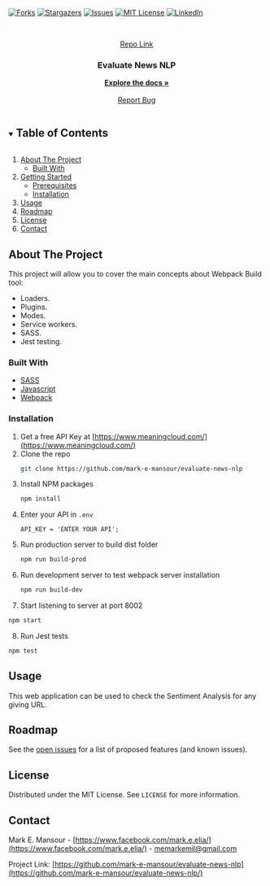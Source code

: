 [![Forks][forks-shield]][forks-url]
[![Stargazers][stars-shield]][stars-url]
[![Issues][issues-shield]][issues-url]
[![MIT License][license-shield]][license-url]
[![LinkedIn][linkedin-shield]][linkedin-url]



<!-- PROJECT LOGO -->
<br />
<p align="center">
  <a href="https://github.com/mark-e-mansour/evaluate-news-nlp">
    Repo Link
  </a>

  <h3 align="center">Evaluate News NLP</h3>

  <p align="center">
    <a href="https://github.com/mark-e-mansour/evaluate-news-nlp"><strong>Explore the docs »</strong></a>
    <br />
    <br />
    <a href="https://github.com/mark-e-mansour/evaluate-news-nlp/issues">Report Bug</a>
  </p>
</p>


<!-- TABLE OF CONTENTS -->
<details open="open">
  <summary><h2 style="display: inline-block">Table of Contents</h2></summary>
  <ol>
    <li>
      <a href="#about-the-project">About The Project</a>
      <ul>
        <li><a href="#built-with">Built With</a></li>
      </ul>
    </li>
    <li>
      <a href="#getting-started">Getting Started</a>
      <ul>
        <li><a href="#prerequisites">Prerequisites</a></li>
        <li><a href="#installation">Installation</a></li>
      </ul>
    </li>
    <li><a href="#usage">Usage</a></li>
    <li><a href="#roadmap">Roadmap</a></li>
    <li><a href="#license">License</a></li>
    <li><a href="#contact">Contact</a></li>
  </ol>
</details>



<!-- ABOUT THE PROJECT -->
## About The Project

This project will allow you to cover the main concepts about Webpack Build tool:
  - Loaders.
  - Plugins.
  - Modes.
  - Service workers.
  - SASS.
  - Jest testing.

### Built With

* [SASS](https://sass-lang.com)
* [Javascript](https://www.javascript.com)
* [Webpack](https://webpack.js.org)


### Installation

1. Get a free API Key at [https://www.meaningcloud.com/](https://www.meaningcloud.com/)
2. Clone the repo
   ```sh
   git clone https://github.com/mark-e-mansour/evaluate-news-nlp
   ```
3. Install NPM packages
   ```sh
   npm install
   ```
4. Enter your API in `.env`
   ```JS
   API_KEY = 'ENTER YOUR API';
   ```
5. Run production server to build dist folder
   ```sh
   npm run build-prod
   ```
6. Run development server to test webpack server installation
   ```sh
   npm run build-dev
   ```
7. Start listening to server at port 8002
  ```sh
  npm start
  ```
8. Run Jest tests
  ```sh
  npm test
  ```




<!-- USAGE EXAMPLES -->
## Usage

This web application can be used to check the Sentiment Analysis for any giving URL.



<!-- ROADMAP -->
## Roadmap

See the [open issues](https://github.com/mark-e-mansour/evaluate-news-nlp/issues) for a list of proposed features (and known issues).



<!-- LICENSE -->
## License

Distributed under the MIT License. See `LICENSE` for more information.



<!-- CONTACT -->
## Contact

Mark E. Mansour - [https://www.facebook.com/mark.e.elia/](https://www.facebook.com/mark.e.elia/) - memarkemil@gmail.com

Project Link: [https://github.com/mark-e-mansour/evaluate-news-nlp](https://github.com/mark-e-mansour/evaluate-news-nlp/)



<!-- MARKDOWN LINKS & IMAGES -->
<!-- https://www.markdownguide.org/basic-syntax/#reference-style-links -->
[forks-shield]: https://img.shields.io/github/forks/mark-e-mansour/repo.svg?style=for-the-badge
[forks-url]: https://github.com/mark-e-mansour/evaluate-news-nlp/network/members
[stars-shield]: https://img.shields.io/github/stars/mark-e-mansour/repo.svg?style=for-the-badge
[stars-url]: https://github.com/mark-e-mansour/evaluate-news-nlp/stargazers
[issues-shield]: https://img.shields.io/github/issues/mark-e-mansour/repo.svg?style=for-the-badge
[issues-url]: https://github.com/mark-e-mansour/evaluate-news-nlp/issues
[license-shield]: https://img.shields.io/github/license/mark-e-mansour/repo.svg?style=for-the-badge
[license-url]: https://github.com/mark-e-mansour/evaluate-news-nlp/blob/master/LICENSE.txt
[linkedin-shield]: https://img.shields.io/badge/-LinkedIn-black.svg?style=for-the-badge&logo=linkedin&colorB=555
[linkedin-url]: https://www.linkedin.com/in/mark-emil-soccar-049906115/